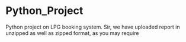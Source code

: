 # Python_Project
Python project on LPG booking system. 
Sir, we have uploaded report in unzipped as well as zipped format, as you may require
